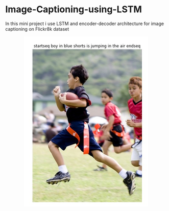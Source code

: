 # Image-Captioning-using-LSTM
In this mini project i use LSTM and encoder-decoder architecture for image captioning on Flickr8k dataset

<p align="center">
  <img src="https://github.com/hgoli02/Image-Captioning-using-LSTM/blob/master/img1.jpg"/>
</p>
